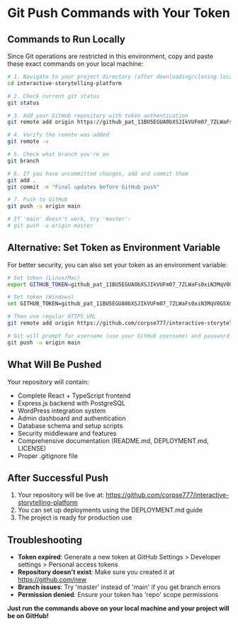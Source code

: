 # Git Push Commands with Your Token

## Commands to Run Locally

Since Git operations are restricted in this environment, copy and paste these exact commands on your local machine:

```bash
# 1. Navigate to your project directory (after downloading/cloning locally)
cd interactive-storytelling-platform

# 2. Check current git status
git status

# 3. Add your GitHub repository with token authentication
git remote add origin https://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@github.com/corpse777/interactive-storytelling-platform.git

# 4. Verify the remote was added
git remote -v

# 5. Check what branch you're on
git branch

# 6. If you have uncommitted changes, add and commit them
git add .
git commit -m "Final updates before GitHub push"

# 7. Push to GitHub
git push -u origin main

# If 'main' doesn't work, try 'master':
# git push -u origin master
```

## Alternative: Set Token as Environment Variable

For better security, you can also set your token as an environment variable:

```bash
# Set token (Linux/Mac)
export GITHUB_TOKEN=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

# Set token (Windows)
set GITHUB_TOKEN=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

# Then use regular HTTPS URL
git remote add origin https://github.com/corpse777/interactive-storytelling-platform.git

# Git will prompt for username (use your GitHub username) and password (use the token)
git push -u origin main
```

## What Will Be Pushed

Your repository will contain:
- Complete React + TypeScript frontend
- Express.js backend with PostgreSQL  
- WordPress integration system
- Admin dashboard and authentication
- Database schema and setup scripts
- Security middleware and features
- Comprehensive documentation (README.md, DEPLOYMENT.md, LICENSE)
- Proper .gitignore file

## After Successful Push

1. Your repository will be live at: https://github.com/corpse777/interactive-storytelling-platform
2. You can set up deployments using the DEPLOYMENT.md guide
3. The project is ready for production use

## Troubleshooting

- **Token expired**: Generate a new token at GitHub Settings > Developer settings > Personal access tokens
- **Repository doesn't exist**: Make sure you created it at https://github.com/new
- **Branch issues**: Try 'master' instead of 'main' if you get branch errors
- **Permission denied**: Ensure your token has 'repo' scope permissions

**Just run the commands above on your local machine and your project will be on GitHub!**